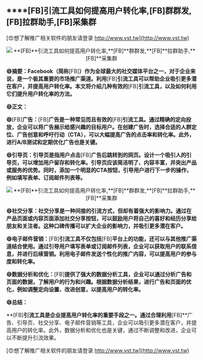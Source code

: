 ## ****[FB]**引流工具如何提高用户转化率,**[FB]**群群发,**[FB]**拉群助手,**[FB]**采集群**

[😍想了解推广相关软件的朋友请登录 http://www.vst.tw](http://www.vst.tw)

 <center><img src="https://vst.tw/MP4/tuiguang/png/6.png" alt="**[FB]**引流工具如何提高用户转化率,**[FB]**群群发,**[FB]**拉群助手,**[FB]**采集群"></center>

**😄摘要：Facebook（简称**[FB]**）作为全球最大的社交媒体平台之一，对于企业来说，是一个极其重要的市场推广渠道。利用**[FB]**引流工具可以帮助企业吸引更多潜在客户，并提高用户转化率。本文将介绍几种有效的**[FB]**引流工具，以及如何利用它们提升用户转化率的方法。**

**😄正文：**

**😄**[FB]**广告：**[FB]**广告是一种常见而且有效的**[FB]**引流工具。通过精确的定向投放，企业可以将广告展示给感兴趣的目标用户。在创建广告时，选择合适的人群定位、广告创意和呼吁行动（CTA），可以大幅提高广告的点击率和转化率。此外，进行A/B测试和定期优化广告也是关键。**

**😄引导页：引导页是指用户点击**[FB]**广告后跳转到的网页。设计一个吸引人的引导页，可以增加用户留存和转化率。引导页应该简洁明了、内容丰富，并突出产品或服务的优势。同时，添加一个明显的CTA按钮，引导用户进行下一步的操作，例如填写表单、订阅邮件列表等。**

 <center><img src="https://vst.tw/MP4/tuiguang/png/4.png" alt="**[FB]**引流工具如何提高用户转化率,**[FB]**群群发,**[FB]**拉群助手,**[FB]**采集群"></center>

**😄社交分享：社交分享是一种间接的引流方式，但却有着强大的影响力。通过在产品页面或内容页面添加社交分享按钮，可以鼓励用户将自己的喜好和经历分享给朋友和关注者。这种口碑传播可以扩大企业的影响力，并吸引更多潜在客户。**

**😄电子邮件营销：**[FB]**引流工具不仅包括**[FB]**平台上的功能，还可以与其他推广渠道结合使用。通过引导用户填写表单或订阅邮件列表，企业可以获取用户的联系信息，并进行后续营销。利用电子邮件发送个性化的推广内容，可以提高用户的参与度和转化率。**

**😄数据分析和优化：**[FB]**提供了强大的数据分析工具，企业可以通过分析广告和页面的数据，了解用户的行为和兴趣。根据数据分析结果，进行广告和页面的优化，例如调整定向设置、改进创意，以提高用户的转化率。**

**😄总结：**

**[FB]**引流工具是企业提高用户转化率的重要手段之一。通过合理利用**[FB]**广告、引导页、社交分享、电子邮件营销等工具，企业可以吸引更多潜在客户，并提高用户的转化率。此外，数据分析和优化也是关键，通过不断调整和改进，企业可以不断提升引流效果。

[😍想了解推广相关软件的朋友请登录 http://www.vst.tw](http://www.vst.tw)



